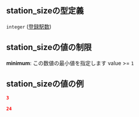 ## station\_sizeの型定義

`integer` ([登録駅数](data-properties-路線リスト-items-properties-登録駅数.md))

## station\_sizeの値の制限

**minimum**: この数値の最小値を指定します value >= `1`

## station\_sizeの値の例

```json
3
```

```json
24
```

